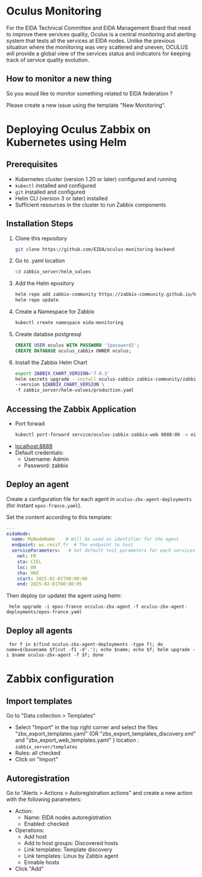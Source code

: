 # Oculus Monitoring

For the EIDA Technical Committee and EIDA Management Board that need to improve there services quality, Oculus is a central monitoring and alerting system that tests all the services at EIDA nodes. Unlike the previous situation where the moniitoring was very scattered and uneven, OCULUS will provide a global view of the services status and indicators for keeping track of service quality evolution.

## How to monitor a new thing

So you woud like to monitor something related to EIDA federation ?

Please create a new issue using the template "New Monitoring".

#  Deploying Oculus Zabbix on Kubernetes using Helm
## Prerequisites
- Kubernetes cluster (version 1.20 or later) configured and running
- ```kubectl``` installed and configured
- ```git``` installed and configured
- Helm CLI (version 3 or later) installed
- Sufficient resources in the cluster to run Zabbix components

## Installation Steps
1. Clone this repository
    ```sh
    git clone https://github.com/EIDA/oculus-monitoring-backend
    ```
2. Go to .yaml location
    ```sh
    cd zabbix_server/helm_values
    ```
3. Add the Helm epository
    ```sh
    helm repo add zabbix-community https://zabbix-community.github.io/helm-zabbix
    helm repo update
    ```
4. Create a Namespace for Zabbix
    ```sh
    kubectl create namespace eida-monitoring
    ```
5. Create databse postgresql
    ```sql
    CREATE USER oculus WITH PASSWORD '{password}';
    CREATE DATABASE oculus_zabbix OWNER oculus;
    ```
     
6. Install the Zabbix Helm Chart
    ```sh
    export ZABBIX_CHART_VERSION='7.0.3'
    helm secrets upgrade --install oculus-zabbix zabbix-community/zabbix \
    --version $ZABBIX_CHART_VERSION \
    -f zabbix_server/helm-values/production.yaml
    ```
## Accessing the Zabbix Application
- Port forwad
    ```sh
    kubectl port-forward service/oculus-zabbix-zabbix-web 8888:80 -n eida-monitoring
    ```
- [localhost:8888](http://localhost:8888)
- Default credentials:
    - Username: Admin
    - Password: zabbix

## Deploy an agent

Create a configuration file for each agent in `oculus-zbx-agent-deployments` (for instant `epos-france.yaml`).

Set the content according to this template:

``` yaml
---
eidaNode:
  name: MyNodeName    # Will be used as identifier for the agent
  endpoint: ws.resif.fr  # The endpoint to test
  serviceParameters:   # Set default test parameters for each services
    net: FR
    sta: CIEL
    loc: 00
    cha: HHZ
    start: 2025-02-01T00:00:00
    end: 2025-02-01T00:00:05
```

Then deploy (or update) the agent using helm:

     helm upgrade -i epos-france occulus-zbx-agent -f oculus-zbx-agent-deployments/epos-france.yaml 

## Deploy all agents

     for f in $(find oculus-zbx-agent-deployments -type f); do name=$(basename $f|cut -f1 -d'.'); echo $name; echo $f; helm upgrade -i $name oculus-zbx-agent -f $f; done


# Zabbix configuration
## Import templates
Go to "Data collection > Templates"
- Select "Import" in the top right corner and select the files "zbx_export_templates.yaml" (OR "zbx_export_templates_discovery.xml" and "zbx_export_web_templates.yaml" ) location : ```zabbix_server/templates```
- Rules: all checked 
- Click on "Import"

## Autoregistration
Go to "Alerts > Actions > Autoregistration actions" and create a new action with the following parameters:
- Action:
  - Name: EIDA nodes autoregistration
  - Enabled: checked
- Operations:
  - Add host
  - Add to host groups: Discovered hosts
  - Link templates: Template discovery
  - Link templates: Linux by Zabbix agent
  - Ennable hosts
- Click "Add"

